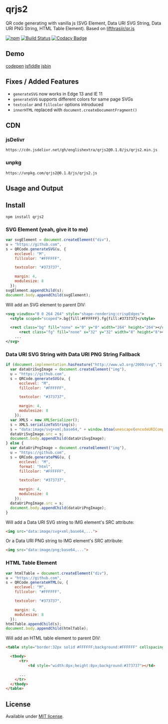 # qrjs2

QR code generating with vanilla js (SVG Element, Data URI SVG String, Data URI PNG String, HTML Table Element).
Based on [lifthrasiir/qr.js](https://github.com/lifthrasiir/qr.js)

[![npm](https://img.shields.io/npm/v/qrjs2.svg)](https://www.npmjs.com/package/qrjs2)
[![Build Status](https://travis-ci.com/englishextra/qrjs2.svg?branch=master)](https://travis-ci.com/englishextra/qrjs2)
[![Codacy Badge](https://app.codacy.com/project/badge/Grade/031cf1474c704567afbb07b79ea63d82)](https://www.codacy.com/manual/englishextra/qrjs2/dashboard?utm_source=github.com&amp;utm_medium=referral&amp;utm_content=englishextra/qrjs2&amp;utm_campaign=Badge_Grade)

## Demo

[codepen](https://codepen.io/englishextra/full/NpwjKW)
[jsfiddle](https://fiddle.jshell.net/englishextra/Lp37dL94/show/)
[jsbin](https://output.jsbin.com/hobetuh/)

## Fixes / Added Features

* `generateSVG` now works in Edge 13 and IE 11
* `generateSVG` supports different colors for same page SVGs
* `textcolor` and `fillcolor` options introduced
* `innerHTML` replaced with `document.createDocumentFragment()`

## CDN

### jsDelivr

`https://cdn.jsdelivr.net/gh/englishextra/qrjs2@0.1.8/js/qrjs2.min.js`

### unpkg

`https://unpkg.com/qrjs2@0.1.8/js/qrjs2.js`

## Usage and Output

## Install

`npm install qrjs2`

### SVG Element (yeah, give it to me)

```js
var svgElement = document.createElement("div"),
u = "https://github.com",
s = QRCode.generateSVG(u, {
    ecclevel: "M",
    fillcolor: "#FFFFFF",

    textcolor: "#373737",

    margin: 4,
    modulesize: 8
  });
svgElement.appendChild(s);
document.body.appendChild(svgElement);
```

Will add an SVG element to parent DIV:

```svg
<svg viewBox="0 0 264 264" style="shape-rendering:crispEdges">
  <style scoped="scoped">.bg{fill:#FFFFFF}.fg{fill:#373737}</style>

  <rect class="bg" fill="none" x="0" y="0" width="264" height="264"></rect>
      <rect class="fg" fill="none" x="32" y="32" width="8" height="8"></rect>
    ...
</svg>
```

### Data URI SVG String with Data URI PNG String Fallback

```js
if (document.implementation.hasFeature("http://www.w3.org/2000/svg","1.1")) {
  var dataUriSvgImage = document.createElement("img"),
  u = "https://github.com",
  s = QRCode.generateSVG(u, {
      ecclevel: "M",
      fillcolor: "#FFFFFF",

      textcolor: "#373737",

      margin: 4,
      modulesize: 8
    });
  var XMLS = new XMLSerializer();
  s = XMLS.serializeToString(s);
  s = "data:image/svg+xml;base64," + window.btoa(unescape(encodeURIComponent(s)));
  dataUriSvgImage.src = s;
  document.body.appendChild(dataUriSvgImage);
} else {
  var dataUriPngImage = document.createElement("img"),
  u = "https://github.com",
  s = QRCode.generatePNG(u, {
      ecclevel: "M",
      format: "html",
      fillcolor: "#FFFFFF",

      textcolor: "#373737",

      margin: 4,
      modulesize: 8
    });
  dataUriPngImage.src = s;
  document.body.appendChild(dataUriPngImage);
}
```

Will add a Data URI SVG string to IMG element's SRC attribute:

```html
<img src="data:image/svg+xml;base64,...">
```

Or a Data URI PNG string to IMG element's SRC attribute:

```html
<img src="data:image/png;base64,...">
```

### HTML Table Element

```js
var htmlTable = document.createElement("div"),
u = "https://github.com",
s = QRCode.generateHTML(u, {
    ecclevel: "M",
    fillcolor: "#FFFFFF",

    textcolor: "#373737",

    margin: 4,
    modulesize: 8
  });
htmlTable.appendChild(s);
document.body.appendChild(htmlTable);
```

Will add an HTML table element to parent DIV:

```html
<table style="border:32px solid #FFFFFF;background:#FFFFFF" cellspacing="0" cellpadding="0" border="0">

  <tbody>
      <tr>
          <td style="width:8px;height:8px;background:#373737"></td>

      ...
    </tr>
  </tbody>
</table>
```

## License

Available under [MIT license](https://opensource.org/licenses/MIT).
